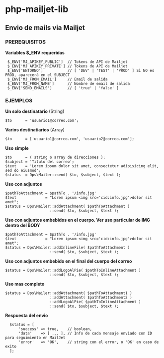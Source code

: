 # php-mailjet-lib
## Envio de mails via Mailjet

### PREREQUISITOS

**Variables $_ENV requeridas**
```
 $_ENV['MJ_APIKEY_PUBLIC']  // Tokens de API de Mailjet
 $_ENV['MJ_APIKEY_PRIVATE'] // Tokens de API de Mailjet
 $_ENV['ENTORNO']           // [ 'DEV' | 'TEST' | 'PROD' ] Si NO es PROD, aparecerá en el SUBJECT
 $_ENV['MJ_FROM_EMAIL']     // Email de salida
 $_ENV['MJ_FROM_NAME']      // Nombre de email de salida
 $_ENV['SEND_EMAILS']       // [ 'true' | 'false' ]
```

### EJEMPLOS

**Un solo destinatario** (String)
```
$to      = 'usuario1@correo.com';
```

**Varios destinatiarios** (Array)
```
$to      = ['usuario1@correo.com', 'usuario2@correo.com'];
```

**Uso simple**
```
$to      = ( string o array de direcciones );
$subject = 'Titulo del correo';
$text    = 'Lorem ipsum dolor sit amet, consectetur adipisicing elit, sed do eiusmod';
$status  = Dps\Mailer::send( $to, $subject, $text );
```

**Uso con adjuntos**
```
$pathToAttachment = $pathTo . '/info.jpg'
$text             = "Lorem ipsum <img src='cid:info.jpg'>dolor sit amet";
$status = Dps\Mailer::addAttachment( $pathToAttachment ) 
                    ::send( $to, $subject, $text );
```

**Uso con adjuntos embebidos en el cuerpo. Ver uso particular de IMG dentro del BODY**
```
$pathToAttachment = $pathTo . '/info.jpg'
$text             = "Lorem ipsum <img src='cid:info.jpg'>dolor sit amet";
$status = Dps\Mailer::addInlineFile( $pathToAttachment ) 
                    ::send( $to, $subject, $text );
```

**Uso con adjuntos embebido en el final del cuerpo del correo**
```
$status = Dps\Mailer::addLogoAlPie( $pathToInlineAttachment )
                    ::send( $to, $subject, $text );
```

**Uso mas completo**
```
$status = Dps\Mailer::addAttachment( $pathToAttachment1 ) 
                    ::addAttachment( $pathToAttachment2 ) 
                    ::addLogoAlPie( $pathToInlineAttachment )
                    ::send( $to, $subject, $text );
```

**Respuesta del envio**
```
  $status = [
      'success' => true,    // boolean,
      'data'    => [ ... ], // Info de cada mensaje enviado con ID para seguimiento en MailJet
      'error'   => 'OK',    // string con el error, o 'OK' en caso de exito
  ];
```